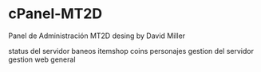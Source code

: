 # cPanel-MT2D
Panel de Administración MT2D desing by David Miller

status del servidor
baneos
itemshop
coins
personajes
gestion del servidor
gestion web general
